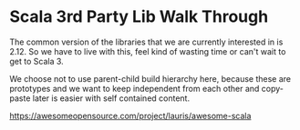 # Scala 3rd Party Lib Walk Through

The common version of the libraries that we are currently interested in is 2.12.
So we have to live with this, feel kind of wasting time or can't wait to get to 
Scala 3.

We choose not to use parent-child build hierarchy here, because these are prototypes
and we want to keep independent from each other and copy-paste later is easier
with self contained content.

https://awesomeopensource.com/project/lauris/awesome-scala